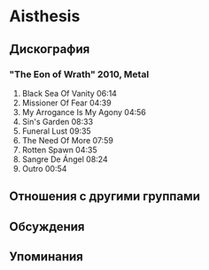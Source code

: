 # Aisthesis



## Дискография

### "The Eon of Wrath" 2010, Metal

1.	 Black Sea Of Vanity	06:14	 
2.	 Missioner Of Fear	04:39	 
3.	 My Arrogance Is My Agony	04:56	 
4.	 Sin's Garden	08:33	 
5.	 Funeral Lust	09:35	 
6.	 The Need Of More	07:59	 
7.	 Rotten Spawn	04:35	 
8.	 Sangre De &#193;ngel	08:24	 
9.	 Outro	00:54	


## Отношения с другими группами


## Обсуждения


## Упоминания

